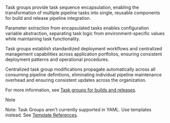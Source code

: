 Task groups provide task sequence encapsulation, enabling the transformation of multiple pipeline tasks into single, reusable components for build and release pipeline integration.

Parameter extraction from encapsulated tasks enables configuration variable abstraction, separating task logic from environment-specific values while maintaining task functionality.

Task groups establish standardized deployment workflows and centralized management capabilities across application portfolios, ensuring consistent deployment patterns and operational procedures.

Centralized task group modifications propagate automatically across all consuming pipeline definitions, eliminating individual pipeline maintenance overhead and ensuring consistent updates across the organization.

For more information, see [Task groups for builds and releases](/azure/devops/pipelines/library/task-groups).

> [!NOTE]
> Note: Task Groups aren't currently supported in YAML. Use templates instead. See [Template References](/azure/devops/pipelines/yaml-schema).

